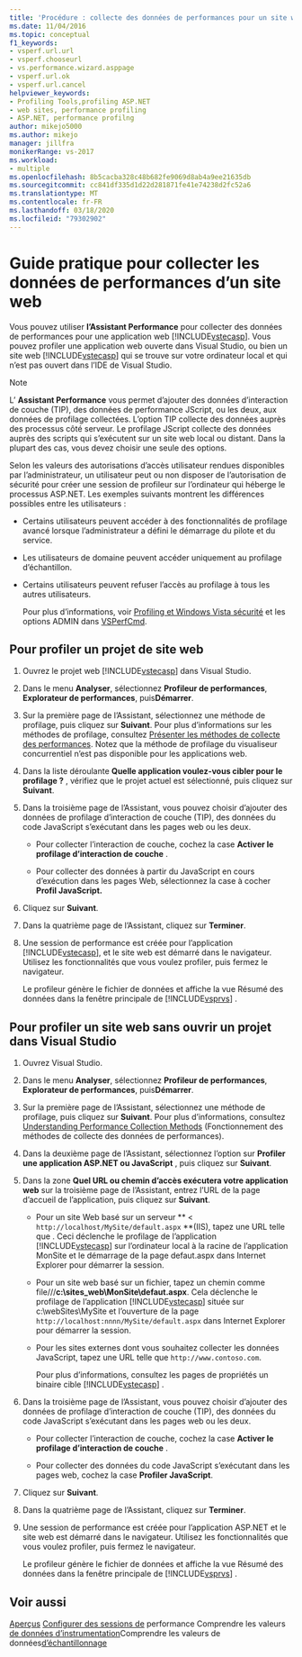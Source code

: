 ```yaml
---
title: 'Procédure : collecte des données de performances pour un site web | Microsoft Docs'
ms.date: 11/04/2016
ms.topic: conceptual
f1_keywords:
- vsperf.url.url
- vsperf.chooseurl
- vs.performance.wizard.asppage
- vsperf.url.ok
- vsperf.url.cancel
helpviewer_keywords:
- Profiling Tools,profiling ASP.NET
- web sites, performance profiling
- ASP.NET, performance profilng
author: mikejo5000
ms.author: mikejo
manager: jillfra
monikerRange: vs-2017
ms.workload:
- multiple
ms.openlocfilehash: 8b5cacba328c48b682fe9069d8ab4a9ee21635db
ms.sourcegitcommit: cc841df335d1d22d281871fe41e74238d2fc52a6
ms.translationtype: MT
ms.contentlocale: fr-FR
ms.lasthandoff: 03/18/2020
ms.locfileid: "79302902"
---
```

# <a name="how-to-collect-performance-data-for-a-web-site"></a>Guide pratique pour collecter les données de performances d’un site web

Vous pouvez utiliser **l’Assistant Performance** pour collecter des données de performances pour une application web [!INCLUDE[vstecasp](../code-quality/includes/vstecasp_md.md)]. Vous pouvez profiler une application web ouverte dans Visual Studio, ou bien un site web [!INCLUDE[vstecasp](../code-quality/includes/vstecasp_md.md)] qui se trouve sur votre ordinateur local et qui n’est pas ouvert dans l’IDE de Visual Studio.

> [!NOTE]
> L’ **Assistant Performance** vous permet d’ajouter des données d’interaction de couche (TIP), des données de performance JScript, ou les deux, aux données de profilage collectées. L’option TIP collecte des données auprès des processus côté serveur. Le profilage JScript collecte des données auprès des scripts qui s’exécutent sur un site web local ou distant. Dans la plupart des cas, vous devez choisir une seule des options.

 Selon les valeurs des autorisations d’accès utilisateur rendues disponibles par l’administrateur, un utilisateur peut ou non disposer de l’autorisation de sécurité pour créer une session de profileur sur l’ordinateur qui héberge le processus ASP.NET. Les exemples suivants montrent les différences possibles entre les utilisateurs :

- Certains utilisateurs peuvent accéder à des fonctionnalités de profilage avancé lorsque l’administrateur a défini le démarrage du pilote et du service.

- Les utilisateurs de domaine peuvent accéder uniquement au profilage d’échantillon.

- Certains utilisateurs peuvent refuser l’accès au profilage à tous les autres utilisateurs.

  Pour plus d’informations, voir [Profiling et Windows Vista sécurité](../profiling/profiling-and-windows-vista-security.md) et les options ADMIN dans [VSPerfCmd](../profiling/vsperfcmd.md).

## <a name="to-profile-a-web-site-project"></a>Pour profiler un projet de site web

1. Ouvrez le projet web [!INCLUDE[vstecasp](../code-quality/includes/vstecasp_md.md)] dans Visual Studio.

2. Dans le menu **Analyser**, sélectionnez **Profileur de performances**, **Explorateur de performances**, puis**Démarrer**.

3. Sur la première page de l’Assistant, sélectionnez une méthode de profilage, puis cliquez sur **Suivant**. Pour plus d’informations sur les méthodes de profilage, consultez [Présenter les méthodes de collecte des performances](../profiling/understanding-performance-collection-methods.md). Notez que la méthode de profilage du visualiseur concurrentiel n’est pas disponible pour les applications web.

4. Dans la liste déroulante **Quelle application voulez-vous cibler pour le profilage ?** , vérifiez que le projet actuel est sélectionné, puis cliquez sur **Suivant**.

5. Dans la troisième page de l’Assistant, vous pouvez choisir d’ajouter des données de profilage d’interaction de couche (TIP), des données du code JavaScript s’exécutant dans les pages web ou les deux.

    - Pour collecter l’interaction de couche, cochez la case **Activer le profilage d’interaction de couche** .

    - Pour collecter des données à partir du JavaScript en cours d’exécution dans les pages Web, sélectionnez la case à cocher **Profil JavaScript.**

6. Cliquez sur **Suivant**.

7. Dans la quatrième page de l’Assistant, cliquez sur **Terminer**.

8. Une session de performance est créée pour l’application [!INCLUDE[vstecasp](../code-quality/includes/vstecasp_md.md)], et le site web est démarré dans le navigateur. Utilisez les fonctionnalités que vous voulez profiler, puis fermez le navigateur.

     Le profileur génère le fichier de données et affiche la vue Résumé des données dans la fenêtre principale de [!INCLUDE[vsprvs](../code-quality/includes/vsprvs_md.md)] .

## <a name="to-profile-a-web-site-without-opening-a-project-in-visual-studio"></a>Pour profiler un site web sans ouvrir un projet dans Visual Studio

1. Ouvrez Visual Studio.

2. Dans le menu **Analyser**, sélectionnez **Profileur de performances**, **Explorateur de performances**, puis**Démarrer**.

3. Sur la première page de l’Assistant, sélectionnez une méthode de profilage, puis cliquez sur **Suivant**. Pour plus d’informations, consultez [Understanding Performance Collection Methods](../profiling/understanding-performance-collection-methods.md) (Fonctionnement des méthodes de collecte des données de performances).

4. Dans la deuxième page de l’Assistant, sélectionnez l’option sur **Profiler une application ASP.NET ou JavaScript** , puis cliquez sur **Suivant**.

5. Dans la zone **Quel URL ou chemin d’accès exécutera votre application web** sur la troisième page de l’Assistant, entrez l’URL de la page d’accueil de l’application, puis cliquez sur **Suivant**.

   - Pour un site Web basé sur un serveur ** < `http://localhost/MySite/default.aspx` **(IIS), tapez une URL telle que . Ceci déclenche le profilage de l’application [!INCLUDE[vstecasp](../code-quality/includes/vstecasp_md.md)] sur l’ordinateur local à la racine de l’application MonSite et le démarrage de la page defaut.aspx dans Internet Explorer pour démarrer la session.

   - Pour un site web basé sur un fichier, tapez un chemin comme file///**c:\sites_web\MonSite\defaut.aspx**. Cela déclenche le profilage de l’application [!INCLUDE[vstecasp](../code-quality/includes/vstecasp_md.md)] située sur c:\webSites\MySite et l’ouverture de la page `http://localhost:nnnn/MySite/default.aspx` dans Internet Explorer pour démarrer la session.

   - Pour les sites externes dont vous souhaitez collecter les données JavaScript, tapez une URL telle que `http://www.contoso.com`.

     Pour plus d’informations, consultez les pages de propriétés un binaire cible [!INCLUDE[vstecasp](../code-quality/includes/vstecasp_md.md)] .

6. Dans la troisième page de l’Assistant, vous pouvez choisir d’ajouter des données de profilage d’interaction de couche (TIP), des données du code JavaScript s’exécutant dans les pages web ou les deux.

    - Pour collecter l’interaction de couche, cochez la case **Activer le profilage d’interaction de couche** .

    - Pour collecter des données du code JavaScript s’exécutant dans les pages web, cochez la case **Profiler JavaScript**.

7. Cliquez sur **Suivant**.

8. Dans la quatrième page de l’Assistant, cliquez sur **Terminer**.

9. Une session de performance est créée pour l’application ASP.NET et le site web est démarré dans le navigateur. Utilisez les fonctionnalités que vous voulez profiler, puis fermez le navigateur.

     Le profileur génère le fichier de données et affiche la vue Résumé des données dans la fenêtre principale de [!INCLUDE[vsprvs](../code-quality/includes/vsprvs_md.md)] .

## <a name="see-also"></a>Voir aussi

[Aperçus](../profiling/overviews-performance-tools.md)
[Configurer des sessions de](../profiling/configuring-performance-sessions.md)
performance Comprendre les valeurs
[de données d’instrumentation](../profiling/understanding-instrumentation-data-values.md)Comprendre les valeurs de données[d’échantillonnage](../profiling/understanding-sampling-data-values.md)
